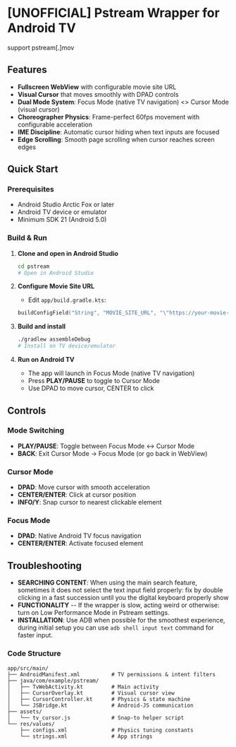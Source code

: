 # [UNOFFICIAL] Pstream Wrapper for Android TV

support pstream[.]mov

## Features

- **Fullscreen WebView** with configurable movie site URL
- **Visual Cursor** that moves smoothly with DPAD controls
- **Dual Mode System**: Focus Mode (native TV navigation) <> Cursor Mode (visual cursor)
- **Choreographer Physics**: Frame-perfect 60fps movement with configurable acceleration
- **IME Discipline**: Automatic cursor hiding when text inputs are focused
- **Edge Scrolling**: Smooth page scrolling when cursor reaches screen edges

## Quick Start

### Prerequisites
- Android Studio Arctic Fox or later
- Android TV device or emulator
- Minimum SDK 21 (Android 5.0)

### Build & Run

1. **Clone and open in Android Studio**
   ```bash
   cd pstream
   # Open in Android Studio
   ```

2. **Configure Movie Site URL**
   - Edit `app/build.gradle.kts`:
   ```kotlin
   buildConfigField("String", "MOVIE_SITE_URL", "\"https://your-movie-site.com\"")
   ```

3. **Build and install**
   ```bash
   ./gradlew assembleDebug
   # Install on TV device/emulator
   ```

4. **Run on Android TV**
   - The app will launch in Focus Mode (native TV navigation)
   - Press **PLAY/PAUSE** to toggle to Cursor Mode
   - Use DPAD to move cursor, CENTER to click

## Controls

### Mode Switching
- **PLAY/PAUSE**: Toggle between Focus Mode ↔ Cursor Mode
- **BACK**: Exit Cursor Mode → Focus Mode (or go back in WebView)

### Cursor Mode
- **DPAD**: Move cursor with smooth acceleration
- **CENTER/ENTER**: Click at cursor position
- **INFO/Y**: Snap cursor to nearest clickable element

### Focus Mode
- **DPAD**: Native Android TV focus navigation
- **CENTER/ENTER**: Activate focused element



## Troubleshooting
- **SEARCHING CONTENT**: When using the main search feature, sometimes it does not select the text input field properly: fix by double clicking in a fast succession until you the digital keyboard properly show
- **FUNCTIONALITY** -- If the wrapper is slow, acting weird or otherwise: turn on Low Performance Mode in Pstream settings.
- **INSTALLATION**: Use ADB when possible for the smoothest experience, during initial setup you can use ``adb shell input text`` command for faster input.



### Code Structure

```
app/src/main/
├── AndroidManifest.xml          # TV permissions & intent filters
├── java/com/example/pstream/
│   ├── TvWebActivity.kt         # Main activity
│   ├── CursorOverlay.kt         # Visual cursor view
│   ├── CursorController.kt      # Physics & state machine
│   └── JSBridge.kt              # Android-JS communication
├── assets/
│   └── tv_cursor.js             # Snap-to helper script
└── res/values/
    ├── configs.xml              # Physics tuning constants
    └── strings.xml              # App strings
```
